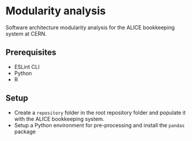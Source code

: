 # Modularity analysis
Software architecture modularity analysis for the ALICE bookkeeping system at CERN.

## Prerequisites
* ESLint CLI
* Python
* R

## Setup
* Create a ```repository``` folder in the root repository folder and populate it with the ALICE bookkeeping system.
* Setup a Python environment for pre-processing and install the ```pandas``` package
